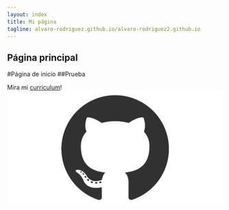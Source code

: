 ```yaml
---
layout: index
title: Mi página
tagline: alvaro-rodriguez.github.io/alvaro-rodriguez2.github.io	
---
```


Página principal
----------------

#Página de inicio
##Prueba

Mira mi [curriculum](about)!
![Git HUB](images/github.png)
